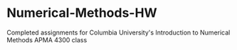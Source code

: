 # Numerical-Methods-HW
Completed assignments for Columbia University's Introduction to Numerical Methods APMA 4300 class
